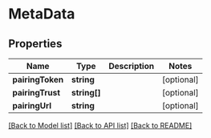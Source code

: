 # MetaData

## Properties
Name | Type | Description | Notes
------------ | ------------- | ------------- | -------------
**pairingToken** | **string** |  | [optional] 
**pairingTrust** | **string[]** |  | [optional] 
**pairingUrl** | **string** |  | [optional] 

[[Back to Model list]](../README.md#documentation-for-models) [[Back to API list]](../README.md#documentation-for-api-endpoints) [[Back to README]](../README.md)


